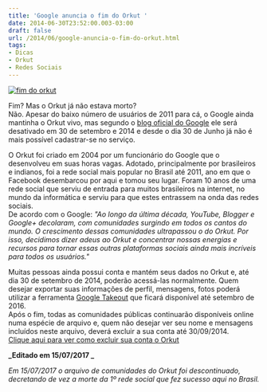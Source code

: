 ```yaml
---
title: 'Google anuncia o fim do Orkut '
date: 2014-06-30T23:52:00.003-03:00
draft: false
url: /2014/06/google-anuncia-o-fim-do-orkut.html
tags: 
- Dicas
- Orkut
- Redes Sociais
---
```


[![fim do orkut](https://3.bp.blogspot.com/-UxE9pGMrZhA/U7IdXKhOvhI/AAAAAAAAAlE/zP8qnc4vxBo/s200/Orkut.jpg "fim do orkut")](http://3.bp.blogspot.com/-UxE9pGMrZhA/U7IdXKhOvhI/AAAAAAAAAlE/zP8qnc4vxBo/s1600/Orkut.jpg)

Fim? Mas o Orkut já não estava morto?  
Não. Apesar do baixo número de usuários de 2011 para cá, o Google ainda mantinha o Orkut vivo, mas segundo o [blog oficial do Google](http://googlebrasilblog.blogspot.com.br/2014/06/adeus-ao-orkut.html) ele será desativado em 30 de setembro e 2014 e desde o dia 30 de Junho já não é mais possível cadastrar-se no serviço.  
  
  
O Orkut foi criado em 2004 por um funcionário do Google que o desenvolveu em suas horas vagas. Adotado, principalmente por brasileiros e indianos, foi a rede social mais popular no Brasil até 2011, ano em que o Facebook desembarcou por aqui e tomou seu lugar. Foram 10 anos de uma rede social que serviu de entrada para muitos brasileiros na internet, no mundo da informática e serviu para que estes entrassem na onda das redes sociais.  
De acordo com o Google: _"Ao longo da última década, YouTube, Blogger e Google+ decolaram, com comunidades surgindo em todos os cantos do mundo. O crescimento dessas comunidades ultrapassou o do Orkut. Por isso, decidimos dizer adeus ao Orkut e concentrar nossas energias e recursos para tornar essas outras plataformas sociais ainda mais incríveis para todos os usuários."_

Muitas pessoas ainda possui conta e mantém seus dados no Orkut e, até dia 30 de setembro de 2014, poderão acessá-las normalmente. Quem desejar exportar suas informações de perfil, mensagens, fotos poderá utilizar a ferramenta [Google Takeout](https://www.google.com/settings/takeout/custom/orkut) que ficará disponível até setembro de 2016.  
Após o fim, todas as comunidades públicas continuarão disponíveis online numa espécie de arquivo e, quem não desejar ver seu nome e mensagens incluídos neste arquivo, deverá excluir a sua conta até 30/09/2014.  
[Clique aqui para ver como excluir sua conta o Orkut](https://support.google.com/orkut/answer/11596?hl=pt-BR&ref_topic=1687783)  
  
**_Editado em 15/07/2017 _**

_Em 15/07/2017 o arquivo de comunidades do Orkut foi descontinuado, decretando de vez a morte da 1º rede social que fez sucesso aqui no Brasil._